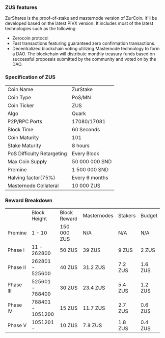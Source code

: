 ### ZUS features
ZurShares is the proof-of-stake and masternode version of ZurCoin. It'll be developed based on the latest PIVX version. It includes most of the latest technologies such as the following: 
- Zerocoin protocol 
- Fast transactions featuring guaranteed zero confirmation transactions. 
- Decentralized blockchain voting utilizing Masternode technology to form a DAO. The blockchain will distribute monthly treasury funds based on successful proposals submitted by the community and voted on by the DAO.

### Specification of ZUS
<table>
<tbody>
	<tr><td>Coin Name</td><td>ZurStake</td></tr>
	<tr><td>Coin Type</td><td>PoS/MN</td></tr>
	<tr><td>Coin Ticker</td><td>ZUS</td></tr>	
	<tr><td>Algo</td><td>Quark</td></tr>
	<tr><td>P2P/RPC Ports</td><td>17080/17081</td></tr>
	<tr><td>Block Time</td><td>60 Seconds</td></tr>
	<tr></tr>
	<tr><td>Coin Maturity</td><td>101</td></tr>
	<tr><td>Stake Maturity</td><td>8 hours</td></tr>
	<tr><td>PoS Difficulty Retargeting</td><td>Every Block</td></tr>
	<tr><td>Max Coin Supply</td><td>50 000 000 SND</td></tr> 
	<tr><td>Premine</td><td>1 500 000 SND</td></tr>
	<tr><td>Halving factor(75%)</td><td>Every 6 months</td></tr>
	<tr><td>Masternode Collateral</td><td>10 000 ZUS</td></tr>
</tbody>
</table>

### Reward Breakdown
<table>
<tbody>
<tr><td></td><td>Block Height</td><td>Block Reward</td><td>Masternodes</td><td>Stakers</td><td>Budget</td></tr>
<tr><td>Premine</td><td>1 - 10</td><td>150 000 ZUS</td><td>N/A</td><td>N/A</td><td>N/A</td></tr>	
<tr><td>Phase I</td><td>11 - 262800</td><td>50 ZUS</td><td>39 ZUS</td><td>9 ZUS</td><td>2 ZUS</td></tr>
<tr><td>Phase II</td><td>262801 - 525600</td><td>40 ZUS</td><td>31.2 ZUS</td><td>7.2 ZUS</td><td>1.6 ZUS</td></tr>
<tr><td>Phase III</td><td>525601 - 788400</td><td>30 ZUS</td><td>23.4 ZUS</td><td>5.4 ZUS</td><td>1.2 ZUS</td></tr>
<tr><td>Phase IV</td><td>788401 - 1051200</td><td>15 ZUS</td><td>11.7 ZUS</td><td>2.7 ZUS</td><td>0.6 ZUS</td></tr>
<tr><td>Phase V</td><td>1051201 - </td><td>10 ZUS</td><td>7.8 ZUS</td><td>1.8 ZUS</td><td>0.4 ZUS</td></tr>
</tbody>
</table>



